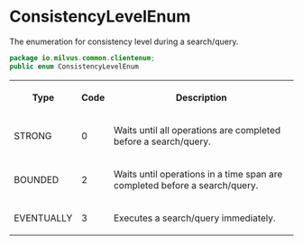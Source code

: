 # ConsistencyLevelEnum

The enumeration for consistency level during a search/query.

```java
package io.milvus.common.clientenum;
public enum ConsistencyLevelEnum
```

<table>
   <tr>
     <th><p><strong>Type</strong></p></th>
     <th><p><strong>Code</strong></p></th>
     <th><p><strong>Description</strong></p></th>
   </tr>
   <tr>
     <td><p>STRONG</p></td>
     <td><p>0</p></td>
     <td><p>Waits until all operations are completed before a search/query.</p></td>
   </tr>
   <tr>
     <td><p>BOUNDED</p></td>
     <td><p>2</p></td>
     <td><p>Waits until operations in a time span are completed before a search/query.</p></td>
   </tr>
   <tr>
     <td><p>EVENTUALLY</p></td>
     <td><p>3</p></td>
     <td><p>Executes a search/query immediately.</p></td>
   </tr>
</table>
